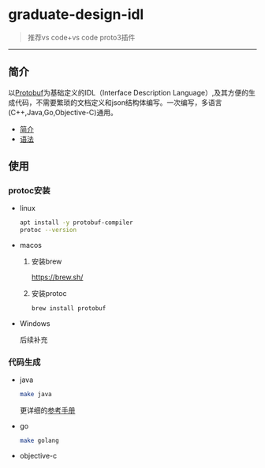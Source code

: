 # graduate-design-idl

> 推荐vs code+vs code proto3插件

---

## 简介

以[Protobuf](https://developers.google.com/protocol-buffers)为基础定义的IDL（Interface Description Language）,及其方便的生成代码，不需要繁琐的文档定义和json结构体编写。一次编写，多语言(C++,Java,Go,Objective-C)通用。

- [简介](https://developers.google.com/protocol-buffers/docs/overview)
- [语法](https://developers.google.com/protocol-buffers/docs/proto3)

## 使用

### protoc安装

- linux

  ```bash
  apt install -y protobuf-compiler
  protoc --version
  ```
  
- macos

  1. 安装brew

     https://brew.sh/

  2. 安装protoc

     ```bash
     brew install protobuf
     ```

- Windows

  后续补充

### 代码生成

- java

  ```bash
  make java
  ```

  更详细的[参考手册](https://developers.google.com/protocol-buffers/docs/javatutorial)

- go

  ```bash
  make golang
  ```

- objective-c